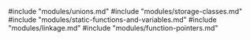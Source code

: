 #include "modules/unions.md"
#include "modules/storage-classes.md"
#include "modules/static-functions-and-variables.md"
#include "modules/linkage.md"
#include "modules/function-pointers.md"
